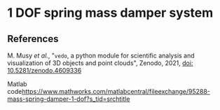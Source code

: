 # 1 DOF spring mass damper system



## References

M. Musy  <em>et al.</em>,
"<code>vedo</code>, a python module for scientific analysis and visualization of 3D objects and point clouds",
Zenodo, 2021, <a href="https://doi.org/10.5281/zenodo.4609336">doi: 10.5281/zenodo.4609336</a>

Matlab code<https://www.mathworks.com/matlabcentral/fileexchange/95288-mass-spring-damper-1-dof?s_tid=srchtitle>
